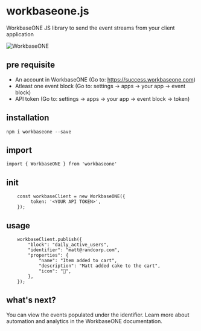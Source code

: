 # workbaseone.js

WorkbaseONE JS library to send the event streams from your client application

<img src="https://relay-public-images.s3.amazonaws.com/mail3.png" alt="WorkbaseONE"/>

## pre requisite

- An account in WorkbaseONE (Go to: https://success.workbaseone.com)
- Atleast one event block (Go to: settings -> apps -> your app -> event block)
- API token (Go to: settings -> apps -> your app -> event block -> token)

## installation

```npm i workbaseone --save```

## import

```import { WorkbaseONE } from 'workbaseone'```

## init

```
    const workbaseClient = new WorkbaseONE({ 
         token: '<YOUR API TOKEN>',
    });
```

## usage

```
    workbaseClient.publish({
        "block": "daily_active_users",
        "identifier": "matt@randcorp.com",
        "properties": {
            "name": "Item added to cart",
            "description": "Matt added cake to the cart",
            "icon": "🍰",
        },
    });
```

## what's next?

You can view the events populated under the identifier. Learn more about automation and analytics in the WorkbaseONE documentation.


